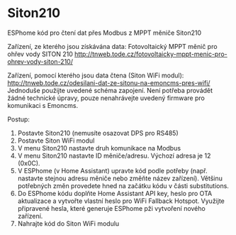 # Siton210
ESPhome kód pro čtení dat přes Modbus z MPPT měniče Siton210

Zařízení, ze kterého jsou získávána data:
Fotovoltaický MPPT měnič pro ohřev vody SITON 210
http://tnweb.tode.cz/fotovoltaicky-mppt-menic-pro-ohrev-vody-siton-210/

Zařízení, pomocí kterého jsou data čtena (Siton WiFi modul):
http://tnweb.tode.cz/odesilani-dat-ze-sitonu-na-emoncms-pres-wifi/
Jednoduše použijte uvedené schéma zapojení. Není potřeba provádět žádné technické úpravy, pouze nenahrávejte uvedený firmware pro komunikaci s Emoncms.

Postup:
1. Postavte Siton210 (nemusíte osazovat DPS pro RS485)
2. Postavte Siton WiFi modul
3. V menu Siton210 nastavte druh komunikace na Modbus
4. V menu Siton210 nastavte ID měniče/adresu. Výchozí adresa je 12 (0x0C).
5. V ESPhome (v Home Assistant) upravte kód podle potřeby (např. nastavte stejnou adresu měniče nebo změňte název zařízení). Většinu potřebných změn provedete hned na začátku kódu v části substitutions.
6. Do ESPhome kódu doplňte Home Assistant API key, heslo pro OTA aktualizace a vytvořte vlastní heslo pro WiFi Fallback Hotspot. Využijte připravené hesla, které generuje ESPhome pži vytvoření nového zařízení.
7. Nahrajte kód do Siton WiFi modulu
